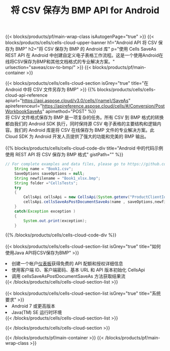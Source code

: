 ﻿---
title: 将 CSV 保存为 BMP API for Android
description: 用于 Microsoft Excel 和 OpenOffice Calc 的云 API 和 SDK。将电子表格转换为其他格式文件。
url: /zh/android/saveas/csv-to-bmp/
---
{{< blocks/products/pf/main-wrap-class isAutogenPage="true" >}}
{{< blocks/products/cells/cells-cloud-upper-banner h1="Android API 将 CSV 保存为 BMP" h2="将 CSV 保存为 BMP 的 Android 库" p="使用 Cells SaveAs REST API 在 Android 中创建自定义电子表格工作流程。这是一个使用Android在线将CSV保存为BMP和其他文档格式的专业解决方案。" urlsection="saveas/csv-to-bmp/" >}}
{{< blocks/products/pf/main-container >}}

{{< blocks/products/cells/cells-cloud-section isGrey="true" title="在 Android 中将 CSV 文件另存为 BMP" >}}
{{% blocks/products/cells/cells-cloud-api-reference apiurl="https://api.aspose.cloud/v3.0/cells/{name}/SaveAs" apireferenceurl="https://apireference.aspose.cloud/cells/#/Conversion/PostWorkbookSaveAs" apimethod="POST" %}}
<br/>
将 CSV 文件格式保存为 BMP 是一项复杂的任务。所有 CSV 到 BMP 格式的转换都由我们的 Android SDK 执行，同时保持源 CSV 电子表格的主要结构和逻辑内容。我们的 Android 库是将 CSV 在线保存为 BMP 文件的专业解决方案。此 Cloud SDK 为 Android 开发人员提供了强大的功能和完美的 BMP 输出。
<br/>
<br/>
{{% blocks/products/cells/cells-cloud-code-div title="Android 中的代码示例使用 REST API 将 CSV 保存为 BMP 格式" gistPath="" %}}
  
```java
// For complete examples and data files, please go to https://github.com/aspose-cells-cloud/aspose-cells-cloud-android/
    String name = "Book1.csv";
    SaveOptions saveOptions = null;
    String newfilename = "Book1_xlsx.bmp";
    String folder ="CellsTests";
    try
    {
        CellsApi cellsApi = new CellsApi(System.getenv("ProductClientId"), System.getenv("ProductClientSecret"));
        cellsApi.cellsSaveAsPostDocumentSaveAs(name , saveOptions,newfilename,false,false,folder,null,null,null,true);                       
    }
    catch(Exception exception )
    {
        System.out.print(exception);
    }
```
  
{{% /blocks/products/cells/cells-cloud-code-div %}}
<br/>
<br/>
{{< blocks/products/cells/cells-cloud-section-list isGrey="true" title="如何使用Java API将CSV保存为BMP" >}}
<li>创建一个帐户<a href="https://dashboard.aspose.cloud/">仪表板</a>获得免费的 API 配额和授权详细信息</li>
<li>使用客户端 ID、客户端密码、基本 URL 和 API 版本初始化 CellsApi</li>
<li>调用 cellsSaveAsPostDocumentSaveAs 方法获取结果流</li>
{{< /blocks/products/cells/cells-cloud-section-list >}}
<br/>
<br/>
{{< blocks/products/cells/cells-cloud-section-list isGrey="true" title="系统要求" >}}
<li>Android 7 或更高版本</li>
<li>Java(TM) SE 运行时环境</li>
{{< /blocks/products/cells/cells-cloud-section-list >}}

{{< /blocks/products/cells/cells-cloud-section >}}

{{< /blocks/products/pf/main-container >}}
{{< /blocks/products/pf/main-wrap-class >}}
